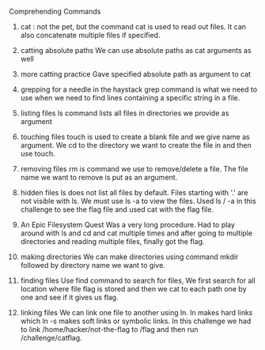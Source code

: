 Comprehending Commands

1. cat : not the pet, but the command
cat is used to read out files. It can also concatenate multiple files if specified.

2. catting absolute paths
We can use absolute paths as cat arguments as well

3. more catting practice
Gave specified absolute path as argument to cat

4. grepping for a needle in the haystack
grep command is what we need to use when we need to find lines containing a specific string in a file.

5. listing files
ls command lists all files in directories we provide as argument

6. touching files
touch is used to create a blank file and we give name as argument. We cd to the directory we want to create the file in and then use touch.

7. removing files
rm is command we use to remove/delete a file. The file name we want to remove is put as an argument.

8. hidden files
ls does not list all files by default. Files starting with '.' are not visible with ls. We must use ls -a to view the files. Used ls / -a in this challenge to see the flag file and used cat with the flag file.

9. An Epic Filesystem Quest
Was a very long procedure. Had to play around with ls and cd and cat multiple times and after going to multiple directories and reading multiple files, finally got the  flag.

10. making directories
We can make directories using command mkdir followed by directory name we want to give.

11. finding files
Use find command to search for files, We first search for all location where file flag is stored and then we cat to each path one by one and see if it gives us flag.

12. linking files
We can link one file to another using ln. ln makes hard links which ln -s makes soft links or symbolic links. In this challenge we had to link /home/hacker/not-the-flag to /flag and then run /challenge/catflag.